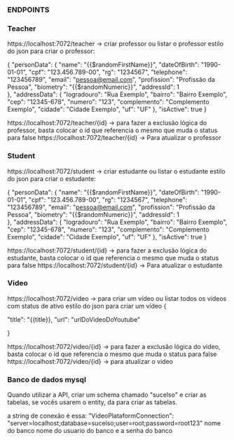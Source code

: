 ### ENDPOINTS

### Teacher 
https://localhost:7072/teacher -> criar professor ou listar o professor
estilo do json para criar o professor: 

{
  "personData": {
    "name": "{{$randomFirstName}}",
    "dateOfBirth": "1990-01-01",
    "cpf": "123.456.789-00",
    "rg": "1234567",
    "telephone": "123456789",
    "email": "pessoa@email.com",
    "profission": "Profissão da Pessoa",
    "biometry": "{{$randomNumeric}}",
    "addressId": 1  
  },
  "addressData": {
    "logradouro": "Rua Exemplo",
    "bairro": "Bairro Exemplo",
    "cep": "12345-678",
    "numero": "123",
    "complemento": "Complemento Exemplo",
    "cidade": "Cidade Exemplo",
    "uf": "UF"
  },
  "isActive": true
}

https://localhost:7072/teacher/{id} -> para fazer a exclusão lógica do professor, basta colocar o id que referencia o mesmo que muda o status para false
https://localhost:7072/teacher/{id} -> Para atualizar o professor

### Student 
https://localhost:7072/student -> criar estudante ou listar o estudante
estilo do json para criar o estudante: 

{
  "personData": {
    "name": "{{$randomFirstName}}",
    "dateOfBirth": "1990-01-01",
    "cpf": "123.456.789-00",
    "rg": "1234567",
    "telephone": "123456789",
    "email": "pessoa@email.com",
    "profission": "Profissão da Pessoa",
    "biometry": "{{$randomNumeric}}",
    "addressId": 1  
  },
  "addressData": {
    "logradouro": "Rua Exemplo",
    "bairro": "Bairro Exemplo",
    "cep": "12345-678",
    "numero": "123",
    "complemento": "Complemento Exemplo",
    "cidade": "Cidade Exemplo",
    "uf": "UF"
  },
  "isActive": true
}

https://localhost:7072/student/{id} -> para fazer a exclusão lógica do estudante, basta colocar o id que referencia o mesmo que muda o status para false
https://localhost:7072/student/{id} -> Para atualizar o estudante

### Video 
https://localhost:7072/video -> para criar um vídeo ou listar todos os vídeos com status de ativo
estilo do json para criar um vídeo
{
  
  "title": "{{title}},
  "url": "urlDoVideoDoYoutube"

}

https://localhost:7072/video/{id} -> para fazer a exclusão lógica do video, basta colocar o id que referencia o mesmo que muda o status para false
https://localhost:7072/video/{id} -> para atualizar o video



### Banco de dados mysql

Quando utilizar a API, criar um schema chamado "sucelso" e criar as tabelas, se vocês usarem o entity, da para criar as tabelas. 


a string de conexão é essa: "VideoPlataformConnection": "server=localhost;database=sucelso;user=root;password=root123"
                                                                             nome do banco nome do usuario  do banco e a senha do banco 
